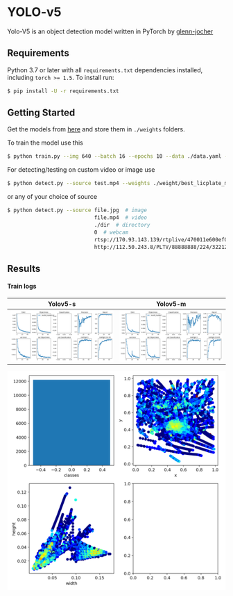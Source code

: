 # YOLO-v5

Yolo-V5 is an object detection model written in PyTorch by [glenn-jocher](https://github.com/glenn-jocher)

## Requirements

Python 3.7 or later with all `requirements.txt` dependencies installed, including `torch >= 1.5`. To install run:
```bash
$ pip install -U -r requirements.txt
```


## Getting Started

Get the models from [here](https://drive.google.com/drive/folders/1mK8vSS7bcvb-qREqdKwkM6qlK71sjp0-?usp=sharing) and store them in ```./weights``` folders.

To train the model use this 
```bash
$ python train.py --img 640 --batch 16 --epochs 10 --data ./data.yaml --cfg ./models/yolov5s.yaml --weights ./weights/best_licplate_small.pt
```


For detecting/testing on custom video or image use 
```bash
$ python detect.py --source test.mp4 --weights ./weight/best_licplate_medium.pt --show-img
```
or any of your choice of source
```bash
$ python detect.py --source file.jpg  # image 
                            file.mp4  # video
                            ./dir  # directory
                            0  # webcam
                            rtsp://170.93.143.139/rtplive/470011e600ef003a004ee33696235daa  # rtsp stream
                            http://112.50.243.8/PLTV/88888888/224/3221225900/1.m3u8  # http stream
```

## Results

#### Train logs

| Yolov5-s | Yolov5-m |
| :------: | :-------:|
| ![](imgs/results_small.png) | ![](imgs/results_medium.png) |

![](imgs/labels.png) 






 


